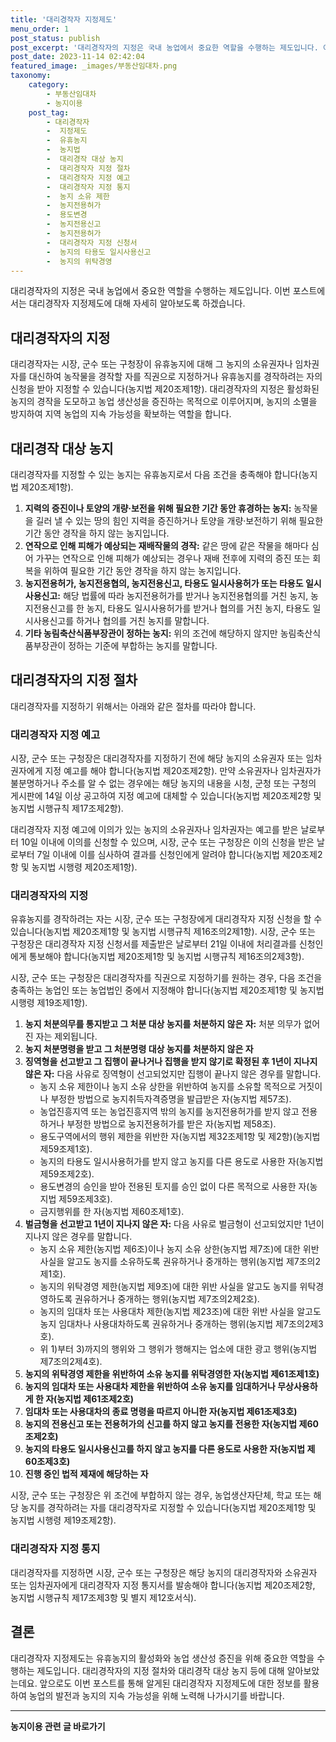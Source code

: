 ```yaml
---
title: '대리경작자 지정제도'
menu_order: 1
post_status: publish
post_excerpt: '대리경작자의 지정은 국내 농업에서 중요한 역할을 수행하는 제도입니다. 이번 포스트에서는 대리경작자 지정제도에 대해 자세히 알아보도록 하겠습니다.'
post_date: 2023-11-14 02:42:04
featured_image: _images/부동산임대차.png
taxonomy:
    category:
        - 부동산임대차
        - 농지이용
    post_tag:
        - 대리경작자
        -  지정제도
        -  유휴농지
        -  농지법
        -  대리경작 대상 농지
        -  대리경작자 지정 절차
        -  대리경작자 지정 예고
        -  대리경작자 지정 통지
        -  농지 소유 제한
        -  농지전용허가
        -  용도변경
        -  농지전용신고
        -  농지전용허가
        -  대리경작자 지정 신청서
        -  농지의 타용도 일시사용신고
        -  농지의 위탁경영
---
```



대리경작자의 지정은 국내 농업에서 중요한 역할을 수행하는 제도입니다. 이번 포스트에서는 대리경작자 지정제도에 대해 자세히 알아보도록 하겠습니다.

## 대리경작자의 지정

대리경작자는 시장, 군수 또는 구청장이 유휴농지에 대해 그 농지의 소유권자나 임차권자를 대신하여 농작물을 경작할 자를 직권으로 지정하거나 유휴농지를 경작하려는 자의 신청을 받아 지정할 수 있습니다(농지법 제20조제1항). 대리경작자의 지정은 활성화된 농지의 경작을 도모하고 농업 생산성을 증진하는 목적으로 이루어지며, 농지의 소멸을 방지하여 지역 농업의 지속 가능성을 확보하는 역할을 합니다.

## 대리경작 대상 농지

대리경작자를 지정할 수 있는 농지는 유휴농지로서 다음 조건을 충족해야 합니다(농지법 제20조제1항).

1. **지력의 증진이나 토양의 개량·보전을 위해 필요한 기간 동안 휴경하는 농지:** 농작물을 길러 낼 수 있는 땅의 힘인 지력을 증진하거나 토양을 개량·보전하기 위해 필요한 기간 동안 경작을 하지 않는 농지입니다.
2. **연작으로 인해 피해가 예상되는 재배작물의 경작:** 같은 땅에 같은 작물을 해마다 심어 가꾸는 연작으로 인해 피해가 예상되는 경우나 재배 전후에 지력의 증진 또는 회복을 위하여 필요한 기간 동안 경작을 하지 않는 농지입니다.
3. **농지전용허가, 농지전용협의, 농지전용신고, 타용도 일시사용허가 또는 타용도 일시사용신고:** 해당 법률에 따라 농지전용허가를 받거나 농지전용협의를 거친 농지, 농지전용신고를 한 농지, 타용도 일시사용허가를 받거나 협의를 거친 농지, 타용도 일시사용신고를 하거나 협의를 거친 농지를 말합니다.
4. **기타 농림축산식품부장관이 정하는 농지:** 위의 조건에 해당하지 않지만 농림축산식품부장관이 정하는 기준에 부합하는 농지를 말합니다.

## 대리경작자의 지정 절차

대리경작자를 지정하기 위해서는 아래와 같은 절차를 따라야 합니다.

### 대리경작자 지정 예고

시장, 군수 또는 구청장은 대리경작자를 지정하기 전에 해당 농지의 소유권자 또는 임차권자에게 지정 예고를 해야 합니다(농지법 제20조제2항). 만약 소유권자나 임차권자가 불분명하거나 주소를 알 수 없는 경우에는 해당 농지의 내용을 시청, 군청 또는 구청의 게시판에 14일 이상 공고하여 지정 예고에 대체할 수 있습니다(농지법 제20조제2항 및 농지법 시행규칙 제17조제2항).

대리경작자 지정 예고에 이의가 있는 농지의 소유권자나 임차권자는 예고를 받은 날로부터 10일 이내에 이의를 신청할 수 있으며, 시장, 군수 또는 구청장은 이의 신청을 받은 날로부터 7일 이내에 이를 심사하여 결과를 신청인에게 알려야 합니다(농지법 제20조제2항 및 농지법 시행령 제20조제1항).

### 대리경작자의 지정

유휴농지를 경작하려는 자는 시장, 군수 또는 구청장에게 대리경작자 지정 신청을 할 수 있습니다(농지법 제20조제1항 및 농지법 시행규칙 제16조의2제1항). 시장, 군수 또는 구청장은 대리경작자 지정 신청서를 제출받은 날로부터 21일 이내에 처리결과를 신청인에게 통보해야 합니다(농지법 제20조제1항 및 농지법 시행규칙 제16조의2제3항).

시장, 군수 또는 구청장은 대리경작자를 직권으로 지정하기를 원하는 경우, 다음 조건을 충족하는 농업인 또는 농업법인 중에서 지정해야 합니다(농지법 제20조제1항 및 농지법 시행령 제19조제1항).

1. **농지 처분의무를 통지받고 그 처분 대상 농지를 처분하지 않은 자:** 처분 의무가 없어진 자는 제외됩니다.
2. **농지 처분명령을 받고 그 처분명령 대상 농지를 처분하지 않은 자**
3. **징역형을 선고받고 그 집행이 끝나거나 집행을 받지 않기로 확정된 후 1년이 지나지 않은 자:** 다음 사유로 징역형이 선고되었지만 집행이 끝나지 않은 경우를 말합니다.
	- 농지 소유 제한이나 농지 소유 상한을 위반하여 농지를 소유할 목적으로 거짓이나 부정한 방법으로 농지취득자격증명을 발급받은 자(농지법 제57조).
	- 농업진흥지역 또는 농업진흥지역 밖의 농지를 농지전용허가를 받지 않고 전용하거나 부정한 방법으로 농지전용허가를 받은 자(농지법 제58조).
	- 용도구역에서의 행위 제한을 위반한 자(농지법 제32조제1항 및 제2항)(농지법 제59조제1호).
	- 농지의 타용도 일시사용허가를 받지 않고 농지를 다른 용도로 사용한 자(농지법 제59조제2호).
	- 용도변경의 승인을 받아 전용된 토지를 승인 없이 다른 목적으로 사용한 자(농지법 제59조제3호).
	- 금지행위를 한 자(농지법 제60조제1호).
4. **벌금형을 선고받고 1년이 지나지 않은 자:** 다음 사유로 벌금형이 선고되었지만 1년이 지나지 않은 경우를 말합니다.
	- 농지 소유 제한(농지법 제6조)이나 농지 소유 상한(농지법 제7조)에 대한 위반 사실을 알고도 농지를 소유하도록 권유하거나 중개하는 행위(농지법 제7조의2제1호).
	- 농지의 위탁경영 제한(농지법 제9조)에 대한 위반 사실을 알고도 농지를 위탁경영하도록 권유하거나 중개하는 행위(농지법 제7조의2제2호).
	- 농지의 임대차 또는 사용대차 제한(농지법 제23조)에 대한 위반 사실을 알고도 농지 임대차나 사용대차하도록 권유하거나 중개하는 행위(농지법 제7조의2제3호).
	- 위 1)부터 3)까지의 행위와 그 행위가 행해지는 업소에 대한 광고 행위(농지법 제7조의2제4호).
5. **농지의 위탁경영 제한을 위반하여 소유 농지를 위탁경영한 자(농지법 제61조제1호)**
6. **농지의 임대차 또는 사용대차 제한을 위반하여 소유 농지를 임대하거나 무상사용하게 한 자(농지법 제61조제2호)**
7. **임대차 또는 사용대차의 종료 명령을 따르지 아니한 자(농지법 제61조제3호)**
8. **농지의 전용신고 또는 전용허가의 신고를 하지 않고 농지를 전용한 자(농지법 제60조제2호)**
9. **농지의 타용도 일시사용신고를 하지 않고 농지를 다른 용도로 사용한 자(농지법 제60조제3호)**
10. **진행 중인 법적 제재에 해당하는 자**

시장, 군수 또는 구청장은 위 조건에 부합하지 않는 경우, 농업생산자단체, 학교 또는 해당 농지를 경작하려는 자를 대리경작자로 지정할 수 있습니다(농지법 제20조제1항 및 농지법 시행령 제19조제2항).

### 대리경작자 지정 통지

대리경작자를 지정하면 시장, 군수 또는 구청장은 해당 농지의 대리경작자와 소유권자 또는 임차권자에게 대리경작자 지정 통지서를 발송해야 합니다(농지법 제20조제2항, 농지법 시행규칙 제17조제3항 및 별지 제12호서식).

## 결론

대리경작자 지정제도는 유휴농지의 활성화와 농업 생산성 증진을 위해 중요한 역할을 수행하는 제도입니다. 대리경작자의 지정 절차와 대리경작 대상 농지 등에 대해 알아보았는데요. 앞으로도 이번 포스트를 통해 알게된 대리경작자 지정제도에 대한 정보를 활용하여 농업의 발전과 농지의 지속 가능성을 위해 노력해 나가시기를 바랍니다.
<!-- wp:separator -->
<hr class="wp-block-separator has-alpha-channel-opacity"/>
<!-- /wp:separator -->

<!-- wp:group {"backgroundColor":"base","layout":{"type":"constrained"}} -->
<div class="wp-block-group has-base-background-color has-background"><!-- wp:paragraph {"align":"center","fontSize":"medium"} -->
<p class="has-text-align-center has-large-font-size"><strong>농지이용 관련 글 바로가기</strong></p>
<!-- /wp:paragraph -->


<!-- wp:latest-posts
{"categories":[{"id":23537,"count":19,"description":"","link":"https://uknowlaw.com/category/%eb%86%8d%ec%a7%80%ec%9d%b4%ec%9a%a9/","name":"농지이용","slug":"농지이용","taxonomy":"category","parent":0,"meta":[],"_links":{"self":[{"href":"https://uknowlaw.com/wp-json/wp/v2/categories/23537"}],"collection":[{"href":"https://uknowlaw.com/wp-json/wp/v2/categories"}],"about":[{"href":"https://uknowlaw.com/wp-json/wp/v2/taxonomies/category"}],"wp:post_type":[{"href":"https://uknowlaw.com/wp-json/wp/v2/posts?categories=23537"}],"curies":[{"name":"wp","href":"https://api.w.org/{rel}","templated":true}]}}],"postsToShow":100,"excerptLength":28,"postLayout":"grid","columns":2,"featuredImageAlign":"left","featuredImageSizeSlug":"large","fontSize":"small"} /--></div>
<!-- /wp:group -->